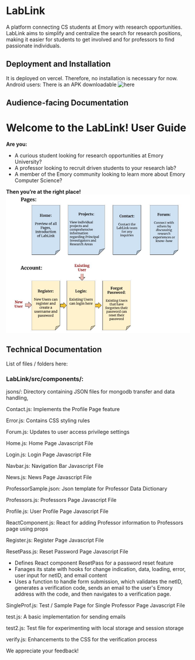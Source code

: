 # LabLink
A platform connecting CS students at Emory with research opportunities. LabLink aims to simplify and centralize the search for research positions, making it easier for students to get involved and for professors to find passionate individuals.

## Deployment and Installation

It is deployed on vercel. Therefore, no installation is necessary for now. 
Android users: There is an APK downloadable ![here](https://www.upload-apk.com/en/1ggwF4ZCCwGOYzA)
## Audience-facing Documentation
# Welcome to the LabLink! User Guide

**Are you:**
- A curious student looking for research opportunities at Emory University?
- A professor looking to recruit driven students to your research lab?
- A member of the Emory community looking to learn more about Emory Computer Science?

**Then you’re at the right place!**
![Example Image](public/images/CS_370_User_Documentation.jpg)


## Technical Documentation

List of files / folders here:
### LabLink/src/components/:
jsons/: Directory containing JSON files for mongodb transfer and data handling, 

Contact.js: Implements the Profile Page feature

Error.js: Contains CSS styling rules

Forum.js: Updates to user access privilege settings

Home.js: Home Page Javascript File 

Login.js: Login Page Javascript File

Navbar.js: Navigation Bar Javascript File 

News.js: News Page Javascript File 

ProfessorSample.json: Json template for Professor Data Dictionary

Professors.js: Professors Page Javascript File 

Profile.js: User Profile Page Javascript File

ReactComponent.js: React for adding Professor information to Professors page using props

Register.js: Register Page Javascript File 

ResetPass.js:  Reset Password Page Javascript File 
- Defines React component ResetPass for a password reset feature
- Fanages its state with hooks for change indication, data, loading, error, user input for netID, and email content
- Uses a function to handle form submission, which validates the netID, generates a verification code, sends an email to the user's Emory address with the code, and then navigates to a verification page.

SingleProf.js: Test / Sample Page for Single Professor Page Javascript File 

test.js: A basic implementation for sending emails

test2.js: Test file for experimenting with local storage and session storage

verify.js: Enhancements to the CSS for the verification process

We appreciate your feedback!

